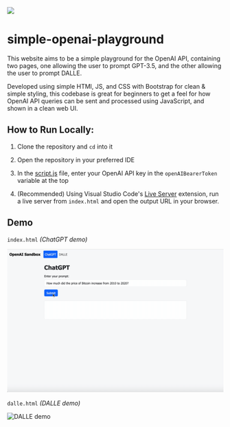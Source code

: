 <img src="https://user-images.githubusercontent.com/64290193/230755710-d2d14f78-9b56-46ba-ad67-f4b998032b8b.png" width=200 style="radius=0.5">

# simple-openai-playground
 
 This website aims to be a simple playground for the OpenAI API, containing two pages, one allowing the user to prompt GPT-3.5, and the other allowing the user to prompt DALLE.

 Developed using simple HTMl, JS, and CSS with Bootstrap for clean & simple styling, this codebase is great for beginners to get a feel for how OpenAI API queries can be sent and processed using JavaScript, and shown in a clean web UI. 
 
 ## How to Run Locally:
 
 1. Clone the repository and `cd` into it
 
 2. Open the repository in your preferred IDE 

 3. In the [script.js](./script.js) file, enter your OpenAI API key in the `openAIBearerToken` variable at the top
 
 4. (Recommended) Using Visual Studio Code's [Live Server](https://marketplace.visualstudio.com/items?itemName=ritwickdey.LiveServer) extension, run a live server from `index.html` and open the output URL in your browser.

## Demo

`index.html` _(ChatGPT demo)_

![ChatGPT demo](./media/gpt_demo.gif)

`dalle.html` _(DALLE demo)_

![DALLE demo](./media/dalle_demo.gif)
